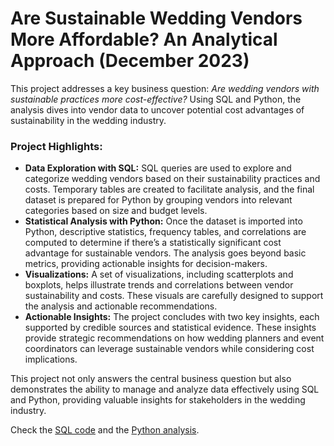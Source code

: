 # Are Sustainable Wedding Vendors More Affordable? An Analytical Approach (December 2023)

This project addresses a key business question: *Are wedding vendors with sustainable practices more cost-effective?* Using SQL and Python, the analysis dives into vendor data to uncover potential cost advantages of sustainability in the wedding industry.

### Project Highlights:
- **Data Exploration with SQL:** SQL queries are used to explore and categorize wedding vendors based on their sustainability practices and costs. Temporary tables are created to facilitate analysis, and the final dataset is prepared for Python by grouping vendors into relevant categories based on size and budget levels.
- **Statistical Analysis with Python:** Once the dataset is imported into Python, descriptive statistics, frequency tables, and correlations are computed to determine if there’s a statistically significant cost advantage for sustainable vendors. The analysis goes beyond basic metrics, providing actionable insights for decision-makers.
- **Visualizations:** A set of visualizations, including scatterplots and boxplots, helps illustrate trends and correlations between vendor sustainability and costs. These visuals are carefully designed to support the analysis and actionable recommendations.
- **Actionable Insights:** The project concludes with two key insights, each supported by credible sources and statistical evidence. These insights provide strategic recommendations on how wedding planners and event coordinators can leverage sustainable vendors while considering cost implications.

This project not only answers the central business question but also demonstrates the ability to manage and analyze data effectively using SQL and Python, providing valuable insights for stakeholders in the wedding industry.

Check the [SQL code](https://github.com/kbatin/Sustainability-in-Weddings/blob/main/BusinessAnalysis) and the [Python analysis](https://github.com/kbatin/Sustainability-in-Weddings/blob/main/Business%20Analysis.ipynb).
